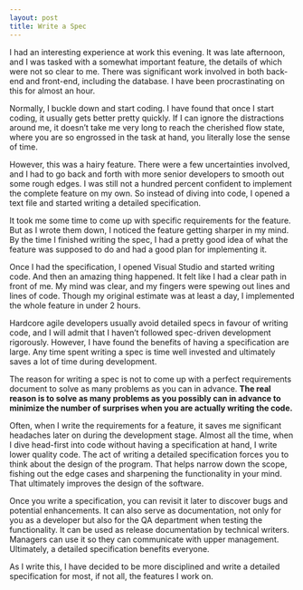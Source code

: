```yaml
---
layout: post
title: Write a Spec
---
```


I had an interesting experience at work this evening. It was late afternoon, and I was tasked with a somewhat important feature, the details of which were not so clear to me. There was significant work involved in both back-end and front-end, including the database. I have been procrastinating on this for almost an hour.

Normally, I buckle down and start coding. I have found that once I start coding, it usually gets better pretty quickly. If I can ignore the distractions around me, it doesn’t take me very long to reach the cherished flow state, where you are so engrossed in the task at hand, you literally lose the sense of time.

However, this was a hairy feature. There were a few uncertainties involved, and I had to go back and forth with more senior developers to smooth out some rough edges. I was still not a hundred percent confident to implement the complete feature on my own. So instead of diving into code, I opened a text file and started writing a detailed specification.

It took me some time to come up with specific requirements for the feature. But as I wrote them down, I noticed the feature getting sharper in my mind. By the time I finished writing the spec, I had a pretty good idea of what the feature was supposed to do and had a good plan for implementing it.

Once I had the specification, I opened Visual Studio and started writing code. And then an amazing thing happened. It felt like I had a clear path in front of me. My mind was clear, and my fingers were spewing out lines and lines of code. Though my original estimate was at least a day, I implemented the whole feature in under 2 hours.

Hardcore agile developers usually avoid detailed specs in favour of writing code, and I will admit that I haven’t followed spec-driven development rigorously. However, I have found the benefits of having a specification are large. Any time spent writing a spec is time well invested and ultimately saves a lot of time during development.

The reason for writing a spec is not to come up with a perfect requirements document to solve as many problems as you can in advance. **The real reason is to solve as many problems as you possibly can in advance to minimize the number of surprises when you are actually writing the code.**

Often, when I write the requirements for a feature, it saves me significant headaches later on during the development stage. Almost all the time, when I dive head-first into code without having a specification at hand, I write lower quality code. The act of writing a detailed specification forces you to think about the design of the program. That helps narrow down the scope, fishing out the edge cases and sharpening the functionality in your mind. That ultimately improves the design of the software.

Once you write a specification, you can revisit it later to discover bugs and potential enhancements. It can also serve as documentation, not only for you as a developer but also for the QA department when testing the functionality. It can be used as release documentation by technical writers. Managers can use it so they can communicate with upper management. Ultimately, a detailed specification benefits everyone.

As I write this, I have decided to be more disciplined and write a detailed specification for most, if not all, the features I work on.


